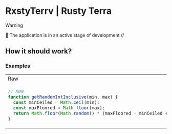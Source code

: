 # RxstyTerrv | Rusty Terra

> [!WARNING]
> 🚧 The application is in an active stage of development
> //

## How it should work?

### Examples

<table><tbody><tr><td width="500px"> Raw </td><td width="500px"> Transformed </td></tr><tr>
<td valign="top">

```js
// MDN
function getRandomIntInclusive(min, max) {
  const minCeiled = Math.ceil(min);
  const maxFloored = Math.floor(max);
  return Math.floor(Math.random() * (maxFloored - minCeiled + 1) + minCeiled);
}
```

</td><td valign="top">

```js
// WASM Stash
const a = window.a;
export function getRandomIntInclusive(min, max) {
  return a.b(min, max);
}
```

</td></tr></tbody></table>